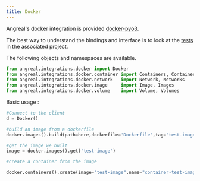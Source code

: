 ```yaml
---
title: Docker
---
```



Angreal's docker integration is provided [docker-pyo3](https://github.com/dylanbstorey/docker-pyo3).

The best way to understand the bindings and interface is to look at the [tests](https://github.com/dylanbstorey/docker-pyo3/tree/main/py_test) in the associated project.

The following objects and namespaces are available.


```python
from angreal.integrations.docker import Docker
from angreal.integrations.docker.container import Containers, Container
from angreal.integrations.docker.network   import Network, Networks
from angreal.integrations.docker.image     import Image, Images
from angreal.integrations.docker.volume    import Volume, Volumes
```

Basic usage :
```python
#Connect to the client
d = Docker()

#build an image from a dockerfile
docker.images().build(path=here,dockerfile='Dockerfile',tag='test-image')

#get the image we built
image = docker.images().get('test-image')

#create a container from the image

docker.containers().create(image="test-image",name="container-test-image")
```
